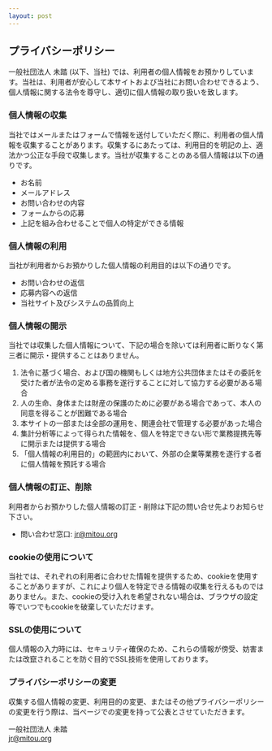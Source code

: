 ```yaml
---
layout: post
---
```


## プライバシーポリシー
一般社団法人 未踏 (以下、当社) では、利用者の個人情報をお預かりしています。当社は、利用者が安心して本サイトおよび当社にお問い合わせできるよう、個人情報に関する法令を尊守し、適切に個人情報の取り扱いを致します。

### 個人情報の収集
当社ではメールまたはフォームで情報を送付していただく際に、利用者の個人情報を収集することがあります。収集するにあたっては、利用目的を明記の上、適法かつ公正な手段で収集します。当社が収集することのある個人情報は以下の通りです。

- お名前
- メールアドレス
- お問い合わせの内容
- フォームからの応募
- 上記を組み合わせることで個人の特定ができる情報

### 個人情報の利用
当社が利用者からお預かりした個人情報の利用目的は以下の通りです。

- お問い合わせの返信
- 応募内容への返信
- 当社サイト及びシステムの品質向上

### 個人情報の開示
当社では収集した個人情報について、下記の場合を除いては利用者に断りなく第三者に開示・提供することはありません。

1. 法令に基づく場合、および国の機関もしくは地方公共団体またはその委託を受けた者が法令の定める事務を遂行することに対して協力する必要がある場合
2. 人の生命、身体または財産の保護のために必要がある場合であって、本人の同意を得ることが困難である場合
3. 本サイトの一部または全部の運用を、関連会社で管理する必要があった場合
4. 集計分析等によって得られた情報を、個人を特定できない形で業務提携先等に開示または提供する場合
5. 「個人情報の利用目的」の範囲内において、外部の企業等業務を遂行する者に個人情報を預託する場合

### 個人情報の訂正、削除
利用者からお預かりした個人情報の訂正・削除は下記の問い合せ先よりお知らせ下さい。

- 問い合わせ窓口: jr@mitou.org

### cookieの使用について
当社では、それぞれの利用者に合わせた情報を提供するため、cookieを使用することがありますが、これにより個人を特定できる情報の収集を行えるものではありません。また、cookieの受け入れを希望されない場合は、ブラウザの設定等でいつでもcookieを破棄していただけます。

### SSLの使用について
個人情報の入力時には、セキュリティ確保のため、これらの情報が傍受、妨害または改竄されることを防ぐ目的でSSL技術を使用しております。

### プライバシーポリシーの変更
収集する個人情報の変更、利用目的の変更、またはその他プライバシーポリシーの変更を行う際は、当ページでの変更を持って公表とさせていただきます。

一般社団法人 未踏   
jr@mitou.org



